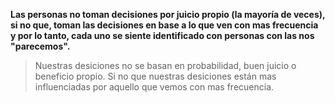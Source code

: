 **Las personas no toman decisiones por juicio propio (la mayoría de veces), si no que, toman las decisiones en base a lo que ven con mas frecuencia y por lo tanto, cada uno se siente identificado con personas con las nos "parecemos".**

> Nuestras desiciones no se basan en probabilidad, buen juicio o beneficio propio. Si no que nuestras desiciones están mas influenciadas por aquello que vemos con mas frecuencia.